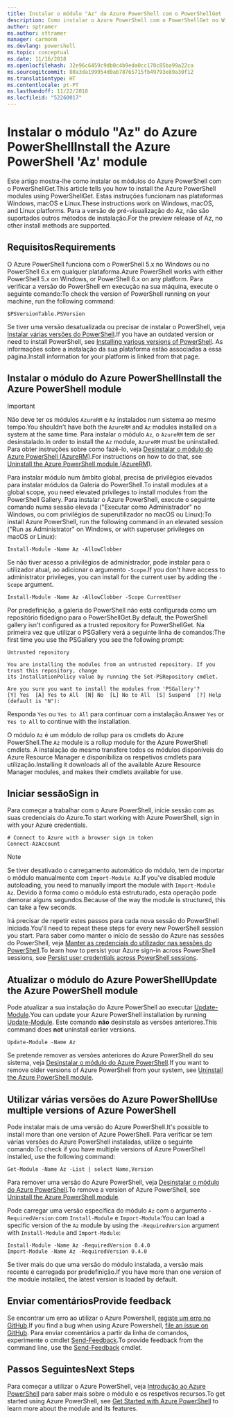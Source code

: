 ```yaml
---
title: Instalar o módulo "Az" do Azure PowerShell com o PowerShellGet
description: Como instalar o Azure PowerShell com o PowerShellGet no Windows, macOS e Linux.
author: sptramer
ms.author: sttramer
manager: carmonm
ms.devlang: powershell
ms.topic: conceptual
ms.date: 11/16/2018
ms.openlocfilehash: 32e96c6459c9db0c4b9eda0cc170c85ba99a22ca
ms.sourcegitcommit: 80a3da199954d0ab78765715fb49793e89a30f12
ms.translationtype: HT
ms.contentlocale: pt-PT
ms.lasthandoff: 11/22/2018
ms.locfileid: "52260017"
---
```

# <a name="install-the-azure-powershell-az-module"></a><span data-ttu-id="efc1c-103">Instalar o módulo "Az" do Azure PowerShell</span><span class="sxs-lookup"><span data-stu-id="efc1c-103">Install the Azure PowerShell 'Az' module</span></span>

<span data-ttu-id="efc1c-104">Este artigo mostra-lhe como instalar os módulos do Azure PowerShell com o PowerShellGet.</span><span class="sxs-lookup"><span data-stu-id="efc1c-104">This article tells you how to install the Azure PowerShell modules using PowerShellGet.</span></span> <span data-ttu-id="efc1c-105">Estas instruções funcionam nas plataformas Windows, macOS e Linux.</span><span class="sxs-lookup"><span data-stu-id="efc1c-105">These instructions work on Windows, macOS, and Linux platforms.</span></span> <span data-ttu-id="efc1c-106">Para a versão de pré-visualização do Az, não são suportados outros métodos de instalação.</span><span class="sxs-lookup"><span data-stu-id="efc1c-106">For the preview release of Az, no other install methods are supported.</span></span> 

## <a name="requirements"></a><span data-ttu-id="efc1c-107">Requisitos</span><span class="sxs-lookup"><span data-stu-id="efc1c-107">Requirements</span></span>

<span data-ttu-id="efc1c-108">O Azure PowerShell funciona com o PowerShell 5.x no Windows ou no PowerShell 6.x em qualquer plataforma.</span><span class="sxs-lookup"><span data-stu-id="efc1c-108">Azure PowerShell works with either PowerShell 5.x on Windows, or PowerShell 6.x on any platform.</span></span> <span data-ttu-id="efc1c-109">Para verificar a versão do PowerShell em execução na sua máquina, execute o seguinte comando:</span><span class="sxs-lookup"><span data-stu-id="efc1c-109">To check the version of PowerShell running on your machine, run the following command:</span></span>

```powershell-interactive
$PSVersionTable.PSVersion
```

<span data-ttu-id="efc1c-110">Se tiver uma versão desatualizada ou precisar de instalar o PowerShell, veja [Instalar várias versões do PowerShell](https://docs.microsoft.com/en-us/powershell/scripting/setup/installing-powershell?view=powershell-6).</span><span class="sxs-lookup"><span data-stu-id="efc1c-110">If you have an outdated version or need to install PowerShell, see [Installing various versions of PowerShell](https://docs.microsoft.com/en-us/powershell/scripting/setup/installing-powershell?view=powershell-6).</span></span> <span data-ttu-id="efc1c-111">As informações sobre a instalação da sua plataforma estão associadas a essa página.</span><span class="sxs-lookup"><span data-stu-id="efc1c-111">Install information for your platform is linked from that page.</span></span>

## <a name="install-the-azure-powershell-module"></a><span data-ttu-id="efc1c-112">Instalar o módulo do Azure PowerShell</span><span class="sxs-lookup"><span data-stu-id="efc1c-112">Install the Azure PowerShell module</span></span>

> [!IMPORTANT]
>
> <span data-ttu-id="efc1c-113">Não deve ter os módulos `AzureRM` e `Az` instalados num sistema ao mesmo tempo.</span><span class="sxs-lookup"><span data-stu-id="efc1c-113">You shouldn't have both the `AzureRM` and `Az` modules installed on a system at the same time.</span></span> <span data-ttu-id="efc1c-114">Para instalar o módulo `Az`, o `AzureRM` tem de ser desinstalado.</span><span class="sxs-lookup"><span data-stu-id="efc1c-114">In order to install the `Az` module, `AzureRM` must be uninstalled.</span></span> <span data-ttu-id="efc1c-115">Para obter instruções sobre como fazê-lo, veja [Desinstalar o módulo do Azure PowerShell (AzureRM)](uninstall-azurerm-ps.md).</span><span class="sxs-lookup"><span data-stu-id="efc1c-115">For instructions on how to do that, see [Uninstall the Azure PowerShell module (AzureRM)](uninstall-azurerm-ps.md).</span></span>

<span data-ttu-id="efc1c-116">Para instalar módulo num âmbito global, precisa de privilégios elevados para instalar módulos da Galeria do PowerShell.</span><span class="sxs-lookup"><span data-stu-id="efc1c-116">To install modules at a global scope, you need elevated privileges to install modules from the PowerShell Gallery.</span></span> <span data-ttu-id="efc1c-117">Para instalar o Azure PowerShell, execute o seguinte comando numa sessão elevada ("Executar como Administrador" no Windows, ou com privilégios de superutilizador no macOS ou Linux):</span><span class="sxs-lookup"><span data-stu-id="efc1c-117">To install Azure PowerShell, run the following command in an elevated session ("Run as Administrator" on Windows, or with superuser privileges on macOS or Linux):</span></span>

```powershell-interactive
Install-Module -Name Az -AllowClobber
```

<span data-ttu-id="efc1c-118">Se não tiver acesso a privilégios de administrador, pode instalar para o utilizador atual, ao adicionar o argumento `-Scope`.</span><span class="sxs-lookup"><span data-stu-id="efc1c-118">If you don't have access to administrator privileges, you can install for the current user by adding the `-Scope` argument.</span></span>

```powershell-interactive
Install-Module -Name Az -AllowClobber -Scope CurrentUser
```

<span data-ttu-id="efc1c-119">Por predefinição, a galeria do PowerShell não está configurada como um repositório fidedigno para o PowerShellGet.</span><span class="sxs-lookup"><span data-stu-id="efc1c-119">By default, the PowerShell gallery isn't configured as a trusted repository for PowerShellGet.</span></span> <span data-ttu-id="efc1c-120">Na primeira vez que utilizar o PSGallery verá a seguinte linha de comandos:</span><span class="sxs-lookup"><span data-stu-id="efc1c-120">The first time you use the PSGallery you see the following prompt:</span></span>

```output
Untrusted repository

You are installing the modules from an untrusted repository. If you trust this repository, change
its InstallationPolicy value by running the Set-PSRepository cmdlet.

Are you sure you want to install the modules from 'PSGallery'?
[Y] Yes  [A] Yes to All  [N] No  [L] No to All  [S] Suspend  [?] Help (default is "N"):
```

<span data-ttu-id="efc1c-121">Responda `Yes` ou `Yes to All` para continuar com a instalação.</span><span class="sxs-lookup"><span data-stu-id="efc1c-121">Answer `Yes` or `Yes to All` to continue with the installation.</span></span>

<span data-ttu-id="efc1c-122">O módulo `Az` é um módulo de rollup para os cmdlets do Azure PowerShell.</span><span class="sxs-lookup"><span data-stu-id="efc1c-122">The `Az` module is a rollup module for the Azure PowerShell cmdlets.</span></span> <span data-ttu-id="efc1c-123">A instalação do mesmo transfere todos os módulos disponíveis do Azure Resource Manager e disponibiliza os respetivos cmdlets para utilização.</span><span class="sxs-lookup"><span data-stu-id="efc1c-123">Installing it downloads all of the available Azure Resource Manager modules, and makes their cmdlets available for use.</span></span>

## <a name="sign-in"></a><span data-ttu-id="efc1c-124">Iniciar sessão</span><span class="sxs-lookup"><span data-stu-id="efc1c-124">Sign in</span></span>

<span data-ttu-id="efc1c-125">Para começar a trabalhar com o Azure PowerShell, inicie sessão com as suas credenciais do Azure.</span><span class="sxs-lookup"><span data-stu-id="efc1c-125">To start working with Azure PowerShell, sign in with your Azure credentials.</span></span>

```powershell-interactive
# Connect to Azure with a browser sign in token
Connect-AzAccount
```

> [!NOTE]
>
> <span data-ttu-id="efc1c-126">Se tiver desativado o carregamento automático do módulo, tem de importar o módulo manualmente com `Import-Module Az`.</span><span class="sxs-lookup"><span data-stu-id="efc1c-126">If you've disabled module autoloading, you need to manually import the module with `Import-Module Az`.</span></span> <span data-ttu-id="efc1c-127">Devido à forma como o módulo está estruturado, esta operação pode demorar alguns segundos.</span><span class="sxs-lookup"><span data-stu-id="efc1c-127">Because of the way the module is structured, this can take a few seconds.</span></span>

<span data-ttu-id="efc1c-128">Irá precisar de repetir estes passos para cada nova sessão do PowerShell iniciada.</span><span class="sxs-lookup"><span data-stu-id="efc1c-128">You'll need to repeat these steps for every new PowerShell session you start.</span></span> <span data-ttu-id="efc1c-129">Para saber como manter o início de sessão do Azure nas sessões do PowerShell, veja [Manter as credenciais do utilizador nas sessões do PowerShell](context-persistence.md).</span><span class="sxs-lookup"><span data-stu-id="efc1c-129">To learn how to persist your Azure sign-in across PowerShell sessions, see [Persist user credentials across PowerShell sessions](context-persistence.md).</span></span>

## <a name="update-the-azure-powershell-module"></a><span data-ttu-id="efc1c-130">Atualizar o módulo do Azure PowerShell</span><span class="sxs-lookup"><span data-stu-id="efc1c-130">Update the Azure PowerShell module</span></span>

<span data-ttu-id="efc1c-131">Pode atualizar a sua instalação do Azure PowerShell ao executar [Update-Module](/powershell/module/powershellget/update-module).</span><span class="sxs-lookup"><span data-stu-id="efc1c-131">You can update your Azure PowerShell installation by running [Update-Module](/powershell/module/powershellget/update-module).</span></span> <span data-ttu-id="efc1c-132">Este comando __não__ desinstala as versões anteriores.</span><span class="sxs-lookup"><span data-stu-id="efc1c-132">This command does __not__ uninstall earlier versions.</span></span>

```powershell-interactive
Update-Module -Name Az
```

<span data-ttu-id="efc1c-133">Se pretende remover as versões anteriores do Azure PowerShell do seu sistema, veja [Desinstalar o módulo do Azure PowerShell](uninstall-azurerm-ps.md).</span><span class="sxs-lookup"><span data-stu-id="efc1c-133">If you want to remove older versions of Azure PowerShell from your system, see [Uninstall the Azure PowerShell module](uninstall-azurerm-ps.md).</span></span>

## <a name="use-multiple-versions-of-azure-powershell"></a><span data-ttu-id="efc1c-134">Utilizar várias versões do Azure PowerShell</span><span class="sxs-lookup"><span data-stu-id="efc1c-134">Use multiple versions of Azure PowerShell</span></span>

<span data-ttu-id="efc1c-135">Pode instalar mais de uma versão do Azure PowerShell.</span><span class="sxs-lookup"><span data-stu-id="efc1c-135">It's possible to install more than one version of Azure PowerShell.</span></span> <span data-ttu-id="efc1c-136">Para verificar se tem várias versões do Azure PowerShell instaladas, utilize o seguinte comando:</span><span class="sxs-lookup"><span data-stu-id="efc1c-136">To check if you have multiple versions of Azure PowerShell installed, use the following command:</span></span>

```powershell-interactive
Get-Module -Name Az -List | select Name,Version
```

<span data-ttu-id="efc1c-137">Para remover uma versão do Azure PowerShell, veja [Desinstalar o módulo do Azure PowerShell](uninstall-azurerm-ps.md).</span><span class="sxs-lookup"><span data-stu-id="efc1c-137">To remove a version of Azure PowerShell, see [Uninstall the Azure PowerShell module](uninstall-azurerm-ps.md).</span></span>

<span data-ttu-id="efc1c-138">Pode carregar uma versão específica do módulo `Az` com o argumento `-RequiredVersion` com `Install-Module` e `Import-Module`:</span><span class="sxs-lookup"><span data-stu-id="efc1c-138">You can load a specific version of the `Az` module by using the `-RequiredVersion` argument with `Install-Module` and `Import-Module`:</span></span>

```powershell-interactive
Install-Module -Name Az -RequiredVersion 0.4.0
Import-Module -Name Az -RequiredVersion 0.4.0
```

<span data-ttu-id="efc1c-139">Se tiver mais do que uma versão do módulo instalada, a versão mais recente é carregada por predefinição.</span><span class="sxs-lookup"><span data-stu-id="efc1c-139">If you have more than one version of the module installed, the latest version is loaded by default.</span></span>

## <a name="provide-feedback"></a><span data-ttu-id="efc1c-140">Enviar comentários</span><span class="sxs-lookup"><span data-stu-id="efc1c-140">Provide feedback</span></span>

<span data-ttu-id="efc1c-141">Se encontrar um erro ao utilizar o Azure Powershell, [registe um erro no GitHub](https://github.com/Azure/azure-powershell/issues).</span><span class="sxs-lookup"><span data-stu-id="efc1c-141">If you find a bug when using Azure Powershell, [file an issue on GitHub](https://github.com/Azure/azure-powershell/issues).</span></span>
<span data-ttu-id="efc1c-142">Para enviar comentários a partir da linha de comandos, experimente o cmdlet [Send-Feedback](/powershell/module/az.profile/send-feedback).</span><span class="sxs-lookup"><span data-stu-id="efc1c-142">To provide feedback from the command line, use the [Send-Feedback](/powershell/module/az.profile/send-feedback) cmdlet.</span></span>

## <a name="next-steps"></a><span data-ttu-id="efc1c-143">Passos Seguintes</span><span class="sxs-lookup"><span data-stu-id="efc1c-143">Next Steps</span></span>

<span data-ttu-id="efc1c-144">Para começar a utilizar o Azure PowerShell, veja [Introdução ao Azure PowerShell](get-started-azureps.md) para saber mais sobre o módulo e os respetivos recursos.</span><span class="sxs-lookup"><span data-stu-id="efc1c-144">To get started using Azure PowerShell, see [Get Started with Azure PowerShell](get-started-azureps.md) to learn more about the module and its features.</span></span>
